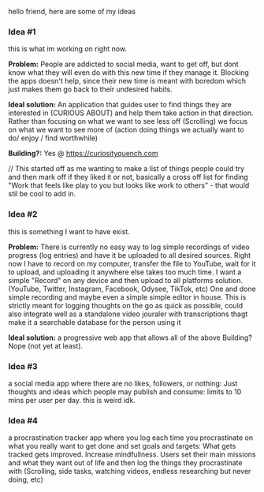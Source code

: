 hello friend, here are some of my ideas


### Idea #1 
this is what im working on right now.

**Problem:** People are addicted to social media, want to get off, but dont know what they will even do with this new time if they manage it. Blocking the apps doesn't help, since their new time is meant with boredom which just makes them go back to their undesired habits.

**Ideal solution:** An application that guides user to find things they are interested in (CURIOUS ABOUT) and help them take action in that direction. Rather than focusing on what we want to see less off (Scrolling) we focus on what we want to see more of (action doing things we actually want to do/ enjoy / find worthwhile)

**Building?:** Yes @ https://curiosityquench.com

// This started off as me wanting to make a list of things people could try and then mark off if they liked it or not, basically a cross off list for finding "Work that feels like play to you but looks like work to others" - that would stil be cool to add in.

### Idea #2
this is something I want to have exist.

**Problem:** There is currently no easy way to log simple recordings of video progress (log entries) and have it be uploaded to all desired sources. Right now I have to record on my computer, transfer the file to YouTube, wait for it to upload, and uploading it anywhere else takes too much time. I want a simple "Record" on any device and then upload to all platforms solution. (YouTube, Twitter, Instagram, Facebook, Odysee, TikTok, etc) One and done simple recording and maybe even a simple simple editor in house. This is strictly meant for logging thoughts on the go as quick as possible, could also integrate well as a standalone video jouraler with transcriptions thagt make it a searchable database for the person using it

**Ideal solution:** a progressive web app that allows all of the above
Building? Nope (not yet at least). 


### Idea #3
a social media app where there are no likes, followers, or nothing: Just thoughts and ideas which people may publish and consume: limits to 10 mins per user per day. this is weird idk.


### Idea #4
a procrastination tracker app where you log each time you procrastinate on what you really want to get done and set goals and targets: What gets tracked gets improved. Increase mindfullness. Users set their main missions and what they want out of life and then log the things they procrastinate with (Scrolling, side tasks, watching videos, endless researching but never doing, etc)
